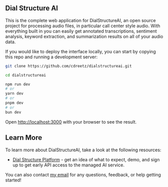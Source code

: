 ## Dial Structure AI

This is the complete web application for DialStructureAI, an open source project for processing audio files, in particular call center style audio.  With everything built in you can easily get annotated transcriptions, sentiment analysis, keyword extraction, and summarization results on all of your audio data.

If you would like to deploy the interface locally, you can start by copying this repo and running a development server:

```bash
git clone https://github.com/cdreetz/dialstructureai.git
```

```bash
cd dialstructureai
```

```bash
npm run dev
# or
yarn dev
# or
pnpm dev
# or
bun dev
```

Open [http://localhost:3000](http://localhost:3000) with your browser to see the result.

## Learn More

To learn more about DialStructureAI, take a look at the following resources:

- [Dial Structure Platform](https://www.dialstructureai.com/) - get an idea of what to expect, demo, and sign up to get early API access to the managed AI service.

You can also contact [my email](cdreetz@gmail.com) for any questions, feedback, or help getting started!


